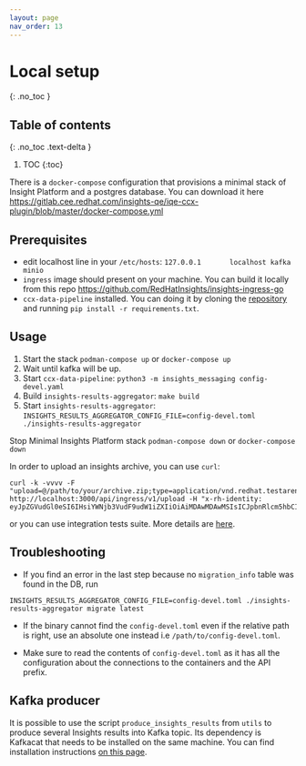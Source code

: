 ```yaml
---
layout: page
nav_order: 13
---
```

# Local setup
{: .no_toc }

## Table of contents
{: .no_toc .text-delta }

1. TOC
{:toc}

There is a `docker-compose` configuration that provisions a minimal stack of Insight Platform and
a postgres database.
You can download it here <https://gitlab.cee.redhat.com/insights-qe/iqe-ccx-plugin/blob/master/docker-compose.yml>

## Prerequisites

* edit localhost line in your `/etc/hosts`:  `127.0.0.1       localhost kafka minio`
* `ingress` image should present on your machine. You can build it locally from this repo
<https://github.com/RedHatInsights/insights-ingress-go>
* `ccx-data-pipeline` installed. You can doing it by cloning the [repository](https://github.com/RedHatInsights/ccx-data-pipeline) and running `pip install -r requirements.txt`.

## Usage

1. Start the stack `podman-compose up` or `docker-compose up`
2. Wait until kafka will be up.
3. Start `ccx-data-pipeline`: `python3 -m insights_messaging config-devel.yaml`
4. Build `insights-results-aggregator`: `make build`
5. Start `insights-results-aggregator`: `INSIGHTS_RESULTS_AGGREGATOR_CONFIG_FILE=config-devel.toml ./insights-results-aggregator`

Stop Minimal Insights Platform stack `podman-compose down` or `docker-compose down`

In order to upload an insights archive, you can use `curl`:

```shell
curl -k -vvvv -F "upload=@/path/to/your/archive.zip;type=application/vnd.redhat.testareno.archive+zip" http://localhost:3000/api/ingress/v1/upload -H "x-rh-identity: eyJpZGVudGl0eSI6IHsiYWNjb3VudF9udW1iZXIiOiAiMDAwMDAwMSIsICJpbnRlcm5hbCI6IHsib3JnX2lkIjogIjEifX19Cg=="
```

or you can use integration tests suite. More details are [here](https://gitlab.cee.redhat.com/insights-qe/iqe-ccx-plugin).

## Troubleshooting

* If you find an error in the last step because no `migration_info` table was found in the DB, run
```
INSIGHTS_RESULTS_AGGREGATOR_CONFIG_FILE=config-devel.toml ./insights-results-aggregator migrate latest
```

* If the binary cannot find the `config-devel.toml` even if the relative path is right, use an absolute one instead i.e `/path/to/config-devel.toml`.

* Make sure to read the contents of `config-devel.toml` as it has all the configuration about the connections to the containers and the API prefix.


## Kafka producer

It is possible to use the script `produce_insights_results` from `utils` to produce several Insights
results into Kafka topic. Its dependency is Kafkacat that needs to be installed on the same machine.
You can find installation instructions [on this page](https://github.com/edenhill/kafkacat).
